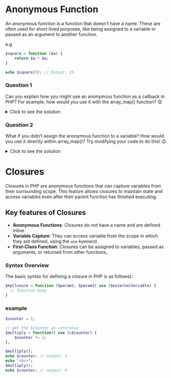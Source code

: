 # Anonymous Function 
An anonymous function is a function that doesn’t have a name. These are often used for short-lived purposes, like being assigned to a variable or passed as an argument to another function.

e.g
```php
$square = function ($a) {
    return $a * $a;
}

echo $square(5); // Output: 25
```

### Question 1
Can you explain how you might use an anonymous function as a callback in PHP? For example, how would you use it with the array_map() function? 😊

<details>
 <summary>Click to see the solution</summary>

  ```php
    <?php
        $double = function($a) {
            return $a * 2;
        };
        $array = [1, 2, 3, 4];
        $result = array_map($double, $array);

        print_r($result);
    ?>
  ```

  #### Explanation
   1. Anonymous Function:
     - $double is an anonymous function that takes a single parameter $a and returns $a * 2.
     - This function is passed as a callback to array_map().
   2. `array_map()` Behavior:
     - array_map() applies the $double function to each element in the $array.
     - The result is a new array where each value is doubled. 
</details>

### Question 2 
What if you didn’t assign the anonymous function to a variable? How would you use it directly within array_map()? Try modifying your code to do this! 😊

<details>
 <summary>Click to see the solution</summary>

  ```php
    <?php
        $array = [1, 2, 3, 4];
        $result = array_map(function($a) {
            return $a * 2;
        }, $array);

        print_r($result);
    ?>

  ```

  #### Explanation
   1. Inline Anonymous Function:
     - You passed the function directly to array_map() without assigning it to a variable. This keeps the code concise.
   2. Functionality:
     - Your anonymous function doubles each value in the array, and the result is correctly returned and printed. 
</details>

# Closures
Closures in PHP are anonymous functions that can capture variables from their surrounding scope. This feature allows closures to maintain state and access variables even after their parent function has finished executing.

## Key features of Closures 
 - <b>Anonymous Functions</b>: Closures do not have a name and are defined inline. 
 - <b>Variable Capture</b>: They can access variable from the scope in which they are defined, using the `use` kyeowrd. 
 - <b>First-Class Function</b>: Closures can be assigned to variables, passed as arguments, or returned from other functions,. 

### Syntax Overview 
The basic syntax for defining a closure in PHP is as followsL: 
```php
$myClosure = function ($param1, $param2) use ($externalVariable) {
  // function body
}
```

### example 

```php
$counter = 1; 

// get the $counter as reference 
$multiply = function() use (&$counter) {
    $counter *= 2;
};

$multiply();
echo $counter; // output: 2
echo "<br>";
$multiply();
echo $counter; // output: 4
```
